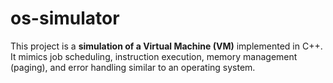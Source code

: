 # os-simulator
This project is a **simulation of a Virtual Machine (VM)** implemented in C++.   It mimics job scheduling, instruction execution, memory management (paging), and error handling similar to an operating system.

